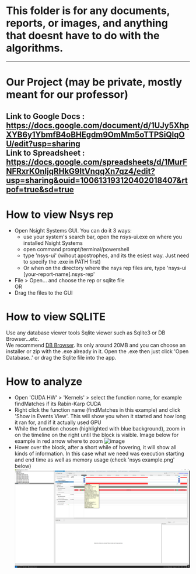 # This folder is for any documents, reports, or images, and anything that doesnt have to do with the algorithms.
---
# Our Project (may be private, mostly meant for our professor)
Link to Google Docs : https://docs.google.com/document/d/1UJy5XhpXYB6y1YbmfB4oBHEgdm9OmMm5oTTPSiQlqOU/edit?usp=sharing  
Link to Spreadsheet : https://docs.google.com/spreadsheets/d/1MurFNFRxrK0nIjqRHkG9ItVnqqXn7qz4/edit?usp=sharing&ouid=100613193120402018407&rtpof=true&sd=true  
---
# How to view Nsys rep
- Open Nsight Systems GUI. You can do it 3 ways:  
  - use your system's search bar, open the nsys-ui.exe on where you installed Nsight Systems
  - open command prompt/terminal/powershell
  - type 'nsys-ui' (wihout apostrophes, and its the esiest way. Just need to specify the .exe in PATH first)
  - Or when on the directory where the nsys rep files are, type 'nsys-ui [your-report-name].nsys-rep'
- File > Open... and choose the rep or sqlite file  
  OR
- Drag the files to the GUI  

# How to view SQLITE
Use any database viewer tools Sqlite viewer such as Sqlite3 or DB Browser...etc.  
We recommend [DB Browser](https://sqlitebrowser.org/). Its only around 20MB and you can choose an installer or zip with the .exe already in it. Open the .exe then just click 'Open Database..' or drag the Sqlite file into the app.  

# How to analyze
- Open 'CUDA HW' > 'Kernels' > select the function name, for example findMatches if its Rabin-Karp CUDA
- Right click the function name (findMatches in this example) and click 'Show in Events View'. This will show you when it started and how long it ran for, and if it actually used GPU
- While the function chosen (highlighted with blue background), zoom in on the timeline on the right until the block is visible. Image below for example in red arrow where to zoom
![image](https://github.com/user-attachments/assets/1677cd0f-2231-45a7-adc6-38dcc8138985)
- Hover over the block, after a short while of hovering, it will show all kinds of information. In this case what we need was execution starting and end time as well as memory usage (check 'nsys example.png' below)
![nsys example](nsys_example.png)
